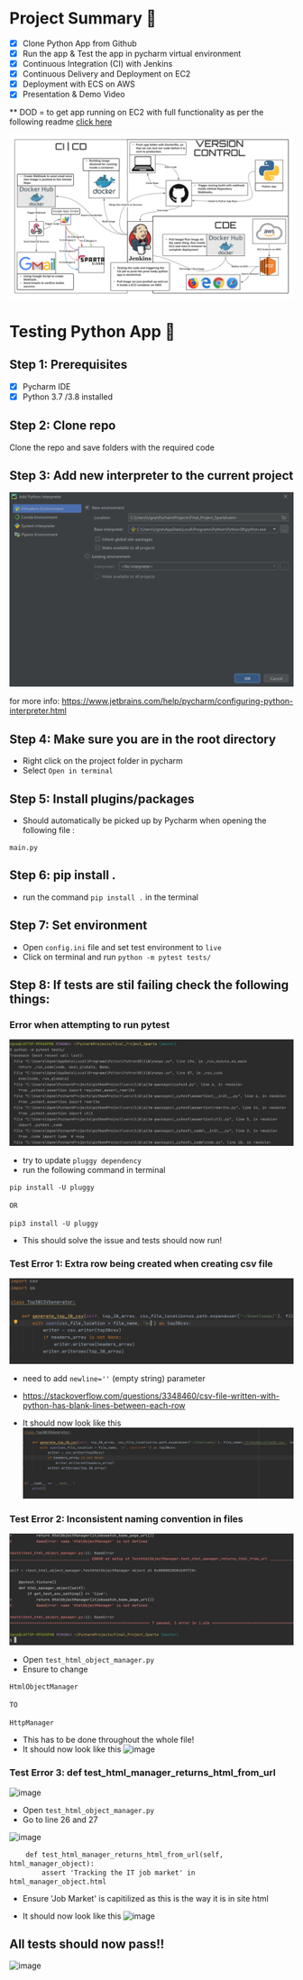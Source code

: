 # Project Summary :thought_balloon:

- [x] Clone Python App from Github
- [x] Run the app & Test the app in pycharm virtual environment
- [x] Continuous Integration (CI) with Jenkins 
- [x] Continuous Delivery and Deployment on EC2
- [x] Deployment with ECS on AWS
- [x] Presentation & Demo Video 

** DOD = to get app running on EC2 with full functionality as per the following readme [click here](https://github.com/ugneokmanaite/Final_Academy_Project-/blob/master/original_repo_README.md)

![image](https://github.com/ugneokmanaite/Final_Academy_Project-/blob/master/images/End-to-End_with_Containers_in_DevOps.png)

# Testing Python App :snake:

## Step 1: Prerequisites

- [x] Pycharm IDE
- [x] Python 3.7 /3.8 installed

## Step 2: Clone repo 
Clone the repo and save folders with the required code 

## Step 3: Add new interpreter to the current project 

![image](https://github.com/ugneokmanaite/Final_Academy_Project-/blob/master/images/10.JPG)

for more info: https://www.jetbrains.com/help/pycharm/configuring-python-interpreter.html

## Step 4: Make sure you are in the root directory 

- Right click on the project folder in pycharm 
- Select `Open in terminal`

## Step 5: Install plugins/packages 
- Should automatically be picked up by Pycharm when opening the following file : 
```
main.py
```

## Step 6: pip install . 

- run the command `pip install .` in the terminal

## Step 7: Set environment
- Open `config.ini` file and set test environment to `live`
- Click on terminal and run `python -m pytest tests/`


## Step 8: If tests are stil failing check the following things:

### Error when attempting to run pytest
![image](https://github.com/ugneokmanaite/Final_Academy_Project-/blob/master/images/9.JPG)

- try to update `pluggy dependency`
- run the following command in terminal
```
pip install -U pluggy

OR

pip3 install -U pluggy
```
- This should solve the issue and tests should now run!

### Test Error 1: Extra row being created when creating csv file 
 ![image](https://github.com/ugneokmanaite/Final_Academy_Project-/blob/master/images/1.JPG)
 - need to add `newline=''` (empty string) parameter
 - https://stackoverflow.com/questions/3348460/csv-file-written-with-python-has-blank-lines-between-each-row

 - It should now look like this 
 ![image](https://github.com/ugneokmanaite/Final_Academy_Project-/blob/master/images/2.JPG)

### Test Error 2: Inconsistent naming convention in files
![image](https://github.com/ugneokmanaite/Final_Academy_Project-/blob/master/images/3.JPG)

- Open `test_html_object_manager.py`
- Ensure to change 
```
HtmlObjectManager 

TO 

HttpManager
````
- This has to be done throughout the whole file!
- It should now look like this 
![image](https://github.com/ugneokmanaite/Final_Academy_Project-/blob/master/images/4.JPG)

### Test Error 3: def test_html_manager_returns_html_from_url

![image](https://github.com/ugneokmanaite/Final_Academy_Project-/blob/master/images/5.JPG)

- Open `test_html_object_manager.py`
- Go to line 26 and 27 

![image](https://github.com/ugneokmanaite/Final_Academy_Project-/blob/master/images/6.JPG)
```
    def test_html_manager_returns_html_from_url(self, html_manager_object):
        assert 'Tracking the IT job market' in html_manager_object.html
```
- Ensure 'Job Market' is capitilized as this is the way it is in site html

- It should now look like this 
![image](https://github.com/ugneokmanaite/Final_Academy_Project-/blob/master/images/7.JPG)

## All tests should now pass!!

![image](https://github.com/ugneokmanaite/Final_Academy_Project-/blob/master/images/8.JPG)
